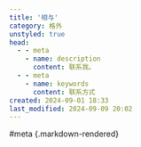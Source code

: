 ```yaml
---
title: '相与'
category: 格外
unstyled: true
head:
  - - meta
    - name: description
      content: 联系我。
  - - meta
    - name: keywords
      content: 联系方式
created: 2024-09-01 18:33
last_modified: 2024-09-09 20:02
---
```


#meta {.markdown-rendered}

<script setup>
import PageContentContact from '@theme/components/PageContentContact.vue'
</script>

<PageContentContact />
